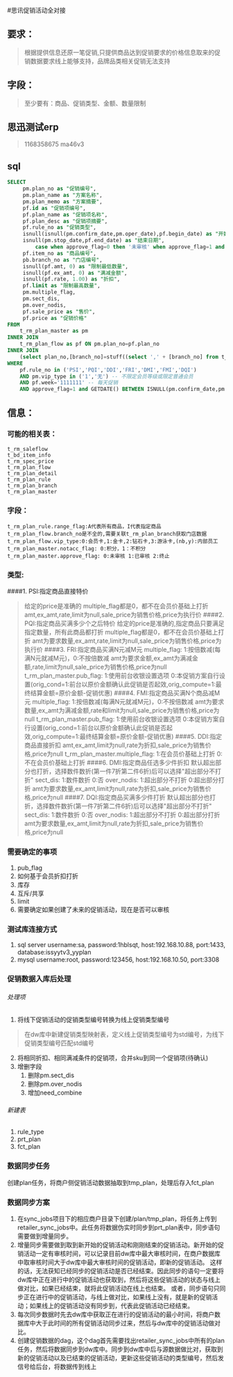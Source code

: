 ﻿﻿﻿﻿﻿﻿﻿﻿﻿#思讯促销活动全对接

## 要求：
>根据提供信息还原一笔促销,只提供商品达到促销要求的价格信息取来的促销数据要求线上能够支持，品牌品类相关促销无法支持
## 字段：
>至少要有：商品、促销类型、金额、数量限制
## 思迅测试erp
> 1168358675
ma46v3
## sql
```sql
SELECT
     pm.plan_no as "促销编号",
     pm.plan_name as "方案名称",
     pm.plan_memo as "方案摘要",
     pf.id as "促销项编号",
     pf.plan_name as "促销项名称",
     pf.plan_desc as "促销项摘要",
     pf.rule_no as "促销类型",
     isnull(isnull(pm.confirm_date,pm.oper_date),pf.begin_date) as "开始日期",
     isnull(pm.stop_date,pf.end_date) as "结束日期",
         case when approve_flag=0 then '未审核' when approve_flag=1 and GETDATE() BETWEEN ISNULL(pm.confirm_date,pm.oper_date) and ISNULL(pm.stop_date,pf.end_date) then '已审核' when approve_flag=2 or GETDATE()>ISNULL(pm.stop_date,pf.end_date) then '已结束' end as '促销状态', 
     pf.item_no as "商品编号",
     pb.branch_no as "门店编号",
     isnull(pf.amt, 0) as "限制最低数量",
     isnull(pf.ex_amt, 0) as "满减金额",
     isnull(pf.rate, 1.00) as "折扣",
     pf.limit as "限制最高数量", 
     pm.multiple_flag, 
     pm.sect_dis, 
     pm.over_nodis,
     pf.sale_price as "售价", 
     pf.price as "促销价格"
FROM 
    t_rm_plan_master as pm 
INNER JOIN 
    t_rm_plan_flow as pf ON pm.plan_no=pf.plan_no
INNER JOIN 
    (select plan_no,[branch_no]=stuff((select ',' + [branch_no] from t_rm_plan_branch as b where b.plan_no=a.plan_no for xml path('')),1,1,'') from t_rm_plan_branch a group by plan_no) as pb ON pm.plan_no=pb.plan_no 
WHERE
    pf.rule_no in ('PSI','PQI','DDI','FRI','DMI','FMI','DQI')
    AND pm.vip_type in ('1','无') -- 不限定会员等级或限定普通会员
    AND pf.week='1111111' -- 每天促销
    AND approve_flag=1 and GETDATE() BETWEEN ISNULL(pm.confirm_date,pm.oper_date) and ISNULL(pm.stop_date,pf.end_date)
```
## 信息：
### 可能的相关表：
    t_rm_saleflow
    t_bd_item_info
    t_rm_spec_price
    t_rm_plan_flow
    t_rm_plan_detail
    t_rm_plan_rule
    t_rm_plan_branch
    t_rm_plan_master
### 字段：
    t_rm_plan_rule.range_flag:A代表所有商品，I代表指定商品
    t_rm_plan_flow.branch_no是不全的,需要关联t_rm_plan_branch获取门店数据
    t_rm_plan_flow.vip_type:0:会员卡,1:金卡,2:钻石卡,3:游泳卡,(nb,y):内部员工
    t_rm_plan_master.notacc_flag: 0:积分，1：不积分
    t_rm_plan_master.approve_flag: 0:未审核 1:已审核 2:终止
### 类型:
####1. PSI:指定商品直接特价
>给定的price是准确的
>multiple_flag都是0，都不在会员价基础上打折
>amt,ex_amt,rate,limit为null,sale_price为销售价格,price为执行价
####2. PQI:指定商品买满多少个之后特价
>给定的price是准确的,指定商品只要满足指定数量，所有此商品都打折
>multiple_flag都是0，都不在会员价基础上打折
>amt为要求数量,ex_amt,rate,limit为null,sale_price为销售价格,price为执行价
####3. FRI:指定商品买满N元减M元
>multiple_flag: 1:按倍数减(每满N元就减M元)，0:不按倍数减
>amt为要求金额,ex_amt为满减金额,rate,limit为null,sale_price为销售价格,price为null
>t_rm_plan_master.pub_flag: 1:使用前台收银设置选项 0:本促销方案自行设置(orig_cond=1:前台以原价金额确认此促销是否起效,orig_compute=1:最终结算金额=原价金额-促销优惠)
####4. FMI:指定商品买满N个商品减M元
>multiple_flag: 1:按倍数减(每满N元就减M元)，0:不按倍数减
>amt为要求数量,ex_amt为满减金额,rate和limit为null,sale_price为销售价格,price为null
>t_rm_plan_master.pub_flag: 1:使用前台收银设置选项 0:本促销方案自行设置(orig_cond=1:前台以原价金额确认此促销是否起效,orig_compute=1:最终结算金额=原价金额-促销优惠)
####5. DDI:指定商品直接折扣
>amt,ex_amt,limit为null,rate为折扣,sale_price为销售价格,price为null
>t_rm_plan_master.multiple_flag: 1:在会员价基础上打折 0:不在会员价基础上打折
####6. DMI:指定商品任选多少件折扣
>默认超出部分也打折，选择数件数折(第一件7折第二件6折)后可以选择"超出部分不打折"
sect_dis: 1:数件数折 0:否
over_nodis: 1:超出部分不打折 0:超出部分打折
>amt为要求数量,ex_amt,limit为null,rate为折扣,sale_price为销售价格,price为null
####7. DQI:指定商品买满多少件打折
>默认超出部分也打折，选择数件数折(第一件7折第二件6折)后可以选择"超出部分不打折"
sect_dis: 1:数件数折 0:否
over_nodis: 1:超出部分不打折 0:超出部分打折
>amt为要求数量,ex_amt,limit为null,rate为折扣,sale_price为销售价格,price为null


### 需要确定的事项
1. pub_flag
2. 如何基于会员折扣打折
3. 库存
4. 互斥/共享
5. limit
6. 需要确定如果创建了未来的促销活动，现在是否可以审核

### 测试库连接方式
1. sql server
username:sa, password:1hblsqt, host:192.168.10.88, port:1433, database:issyytv3_yyplan
2. mysql
username:root, password:123456, host:192.168.10.50, port:3308

### 促销数据入库后处理
###### 处理项
1. 将线下促销活动的促销类型编号转换为线上促销类型编号
>在dw库中新建促销类型映射表，定义线上促销类型编号为std编号，为线下促销类型编号匹配std编号
2. 将相同折扣、相同满减条件的促销项，合并sku到同一个促销项(待确认)
3. 增删字段
    1) 删除pm.sect_dis
    2) 删除pm.over_nodis
    3) 增加need_combine
###### 新建表
1. rule_type
2. prt_plan
3. fct_plan
### 数据同步任务
创建plan任务，将商户侧促销活动数据抽取到tmp_plan，处理后存入fct_plan



### 数据同步方案
1. 在sync_jobs项目下的相应商户目录下创建/plan/tmp_plan，将任务上传到retailer_sync_jobs中。此任务将数据伪实时同步到prt_plan表中，同步语句需要做到增量同步。
2. 增量同步需要做到取到新开始的促销活动和刚刚结束的促销活动。新开始的促销活动一定有审核时间，可以记录目前dw库中最大审核时间，在商户数据库中取审核时间大于dw库中最大审核时间的促销活动，即新的促销活动。 这样的话，无法获知已经同步的促销活动是否已经结束。因此同步的语句一定要将dw库中正在进行中的促销活动也获取到，然后将这些促销活动的状态与线上做对比，如果已经结束，就将此促销活动在线上也结束。 或者，同步语句只同步正在进行中的促销活动，与线上做对比，如果线上没有，就是新的促销活动；如果线上的促销活动没有同步到，代表此促销活动已经结束。
3. 每次同步数据时先去dw库中获取正在进行的促销活动的最小时间，将商户数据库中大于此时间的所有促销活动同步过来，然后与dw库中的促销活动做对比。
4. 创建促销数据的dag，这个dag首先需要找出retailer_sync_jobs中所有的plan任务，然后将数据同步到dw库中。同步到dw库中后与源数据做比对，获取到新的促销活动以及已结束的促销活动，更新这些促销活动的类型编号，然后发信号给后台，将数据传到线上